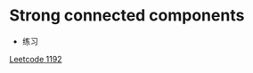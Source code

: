 # Strong connected components

- 练习

[Leetcode 1192](https://leetcode.com/problems/critical-connections-in-a-network/)
